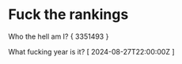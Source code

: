 # Fuck the rankings

Who the hell am I?
{ 3351493 }

What fucking year is it?
[ 2024-08-27T22:00:00Z ]
